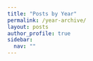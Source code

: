 ```yaml
---
title: "Posts by Year"
permalink: /year-archive/
layout: posts
author_profile: true
sidebar:
  nav: ""
---
```

